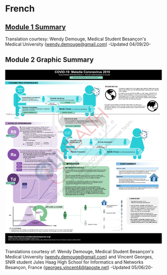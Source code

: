 # French

## [Module 1 Summary](https://docs.google.com/document/d/1bXq8N3CVxeqSie9j4GL8CChIbbtnlX95QZfiXmBNgYA/edit?usp=sharing)

Translation courtesy: Wendy Demouge, Medical Student Besançon's Medical University \(wendy.demouge@gmail.com\) -Updated 04/09/20-

## Module 2 Graphic Summary

![](../../.gitbook/assets/covid-19-module-2-graphic-summary.png)

Translations courtesy of: Wendy Demouge, Medical Student Besançon's Medical University \(wendy.demouge@gmail.com\) and Vincent Georges, SNIR student Jules Haag High School for Informatics and Networks Besançon, France \(georges.vincent4@laposte.net\)                               -Updated 05/06/20-





